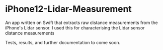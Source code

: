 # iPhone12-Lidar-Measurement
An app written on Swift that extracts raw distance measurements from the iPhone's Lidar sensor. I used this for characterising the Lidar sensor distance measurements

Tests, results, and further documentation to come soon.

